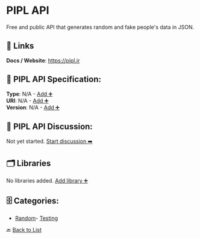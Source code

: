 # PIPL API

Free and public API that generates random and fake people's data in JSON.

##  🔗 Links
**Docs / Website**: https://pipl.ir

## 🧬 PIPL API Specification:
**Type**: N/A - [Add ➕](https://github.com/apis-list/apis-list/edit/main/apis/pipl-api/pipl-api.yaml)  
**URI**: N/A - [Add ➕](https://github.com/apis-list/apis-list/edit/main/apis/pipl-api/pipl-api.yaml)  
**Version**: N/A - [Add ➕](https://github.com/apis-list/apis-list/edit/main/apis/pipl-api/pipl-api.yaml)

## 💬 PIPL API Discussion:
Not yet started. [Start discussion ➡️](https://github.com/apis-list/apis-list/discussions/new)

## 🗂️ Libraries

No libraries added. [Add library ➕](https://github.com/apis-list/apis-list/edit/main/apis/pipl-api/pipl-api.yaml)    


## 🗄️ Categories:
- [Random](https://github.com/apis-list/apis-list#random-)- [Testing](https://github.com/apis-list/apis-list#testing-)

🔙  [Back to List](https://github.com/apis-list/apis-list)
